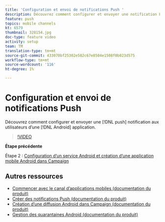 ```yaml
---
title: 'Configuration et envoi de notifications Push '
description: Découvrez comment configurer et envoyer une notification Push aux utilisateurs d’applications android.
feature: push
topics: mobile channels
kt: 6579
thumbnail: 328154.jpg
doc-type: feature video
activity: setup
team: TM
translation-type: tm+mt
source-git-commit: 433070bf25302e582c67e8504e1508f0b023d575
workflow-type: tm+mt
source-wordcount: '116'
ht-degree: 1%

---
```



# Configuration et envoi de notifications Push

Découvrez comment configurer et envoyer une [!DNL push] notification aux utilisateurs d’une [!DNL Android] application.

>[!VIDEO](https://video.tv.adobe.com/v/328154?quality=12)

**Étape précédente**

Étape 2 : [Configuration d’un service Android et création d’une application mobile Android dans Campaign](/help/tutorial-getting-started-with-push-notifications-for-android/configuring-an-android-service-in-campaign.md)

## Autres ressources

* [Commencer avec le canal d’applications mobiles (documentation du produit)](https://experienceleague.adobe.com/docs/campaign-classic/using/sending-messages/sending-push-notifications/about-mobile-app-channel.html#about-mobile-app-channel)
* [Créer des notifications Push (documentation du produit)](https://experienceleague.adobe.com/docs/campaign-classic/using/sending-messages/sending-push-notifications/creating-notifications.html#sending-messages)
* [Création d’une diffusion Android dans Campaign (documentation du produit)](https://experienceleague.adobe.com/docs/campaign-classic/using/sending-messages/sending-push-notifications/configure-the-mobile-app/configuring-the-mobile-application-android.html#creating-android-delivery)
* [Gestion des quarantaines Android (documentation du produit)](https://experienceleague.adobe.com/docs/campaign-classic/using/sending-messages/monitoring-deliveries/understanding-quarantine-management.html#android-quarantine)
